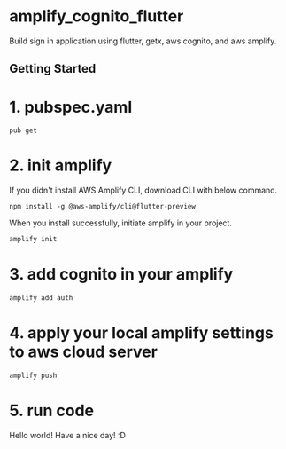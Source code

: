 # amplify_cognito_flutter

Build sign in application using flutter, getx, aws cognito, and aws amplify.

## Getting Started

# 1. pubspec.yaml
~~~
pub get
~~~

# 2. init amplify
If you didn't install AWS Amplify CLI, download CLI with below command.
~~~
npm install -g @aws-amplify/cli@flutter-preview
~~~

When you install successfully, initiate amplify in your project.
~~~
amplify init
~~~

# 3. add cognito in your amplify
~~~
amplify add auth
~~~

# 4. apply your local amplify settings to aws cloud server
~~~
amplify push
~~~

# 5. run code
Hello world! Have a nice day! :D
